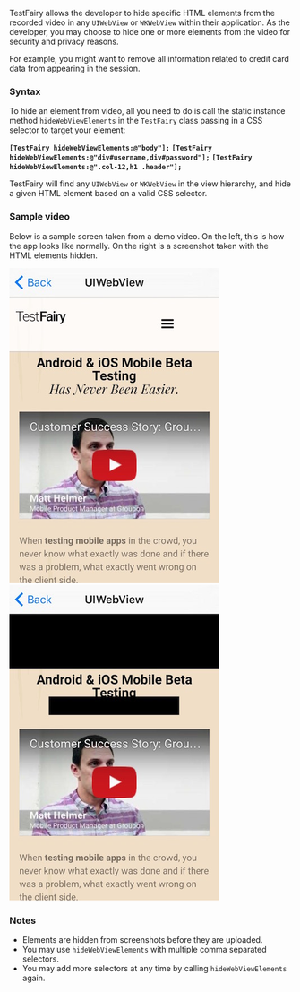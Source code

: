 TestFairy allows the developer to hide specific HTML elements from the recorded video in any `UIWebView` or `WKWebView` within their application. As the developer, you may choose to hide one or more elements from the video for security and privacy reasons.

For example, you might want to remove all information related to credit card data from appearing in the session.

### Syntax

To hide an element from video, all you need to do is call the static instance method `hideWebViewElements` in the `TestFairy` class passing in a CSS selector to target your element:

**`[TestFairy hideWebViewElements:@"body"];`**
**`[TestFairy hideWebViewElements:@"div#username,div#password"];`**
**`[TestFairy hideWebViewElements:@".col-12,h1 .header"];`**

TestFairy will find any `UIWebView` or `WKWebView` in the view hierarchy, and hide a given HTML element based on a valid CSS selector.

### Sample video

Below is a sample screen taken from a demo video. On the left, this is how the app looks like normally. On the right is a screenshot taken with the HTML elements hidden.

![](../../img/ios/hidden_views/webview_before.jpg) ![](../../img/ios/hidden_views/webview_after.jpg)

### Notes

* Elements are hidden from screenshots before they are uploaded.
* You may use `hideWebViewElements` with multiple comma separated selectors.
* You may add more selectors at any time by calling `hideWebViewElements` again.
